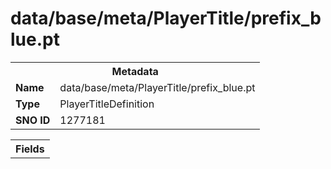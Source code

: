 <h1>data/base/meta/PlayerTitle/prefix_blue.pt</h1><table><tr><th colspan="100%">Metadata</th></tr><tr><td><b>Name</b></td><td>data/base/meta/PlayerTitle/prefix_blue.pt</td></tr><tr><td><b>Type</b></td><td>PlayerTitleDefinition</td></tr><tr><td><b>SNO ID</b></td><td>1277181</td></tr></table>

<table><tr><th colspan="100%">Fields</th></tr></table>

